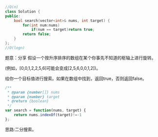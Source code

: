 ```cpp
//O(n)
class Solution {
public:
    bool search(vector<int>& nums, int target) {
        for(int num:nums)
            if(num == target)return true;
        return false;
    }
};
//O(logn)

```

题意：分享
假设一个按升序排序的数组在某个你事先不知道的枢轴上进行旋转。

(例如，[0,0,1,2,2,5,6]可能会变成[2,5,6,0,0,1,2])。

给你一个目标值进行搜索。如果在数组中找到，返回true，否则返回false。

```javascript
/**
 * @param {number[]} nums
 * @param {number} target
 * @return {boolean}
 */
var search = function(nums, target) {
    return nums.indexOf(target)!=-1
};
```

思路:二分搜索。